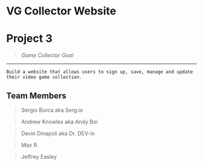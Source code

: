 # VG Collector  Website

# **Project 3**

> *Game Collector Goal*

---

`Build a website that allows users to sign up, save, manage and update their video game collection.`
 ## Team Members
 
 > Sergio Burca aka Serg.io
 
 > Andrew Knowles aka Andy Boi
 
 > Devin Dinapoli aka Dr. DEV-in
 
 > Max R
 
 > Jeffrey Easley 
